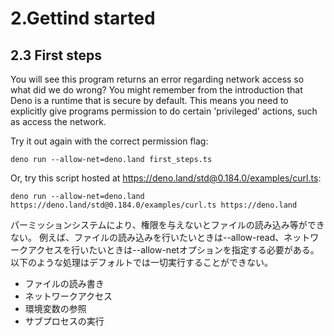 # 2.Gettind started
## 2.3 First steps

You will see this program returns an error regarding network access so what did we do wrong? You might remember from the introduction that Deno is a runtime that is secure by default. This means you need to explicitly give programs permission to do certain 'privileged' actions, such as access the network.

Try it out again with the correct permission flag:
```
deno run --allow-net=deno.land first_steps.ts
```
Or, try this script hosted at https://deno.land/std@0.184.0/examples/curl.ts:

```
deno run --allow-net=deno.land https://deno.land/std@0.184.0/examples/curl.ts https://deno.land
```

パーミッションシステムにより、権限を与えないとファイルの読み込み等ができない。
例えば、ファイルの読み込みを行いたいときは--allow-read、ネットワークアクセスを行いたいときは--allow-netオプションを指定する必要がある。
以下のような処理はデフォルトでは一切実行することができない。
- ファイルの読み書き
- ネットワークアクセス
- 環境変数の参照
- サブプロセスの実行
